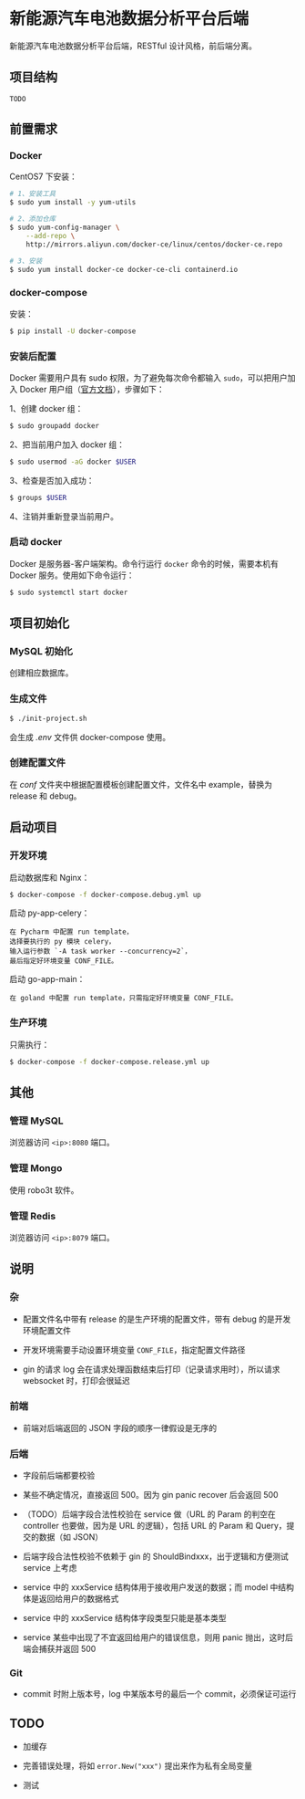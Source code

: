 # 新能源汽车电池数据分析平台后端

新能源汽车电池数据分析平台后端，RESTful 设计风格，前后端分离。

## 项目结构

```
TODO
```

## 前置需求

### Docker

CentOS7 下安装：

```bash
# 1、安装工具
$ sudo yum install -y yum-utils

# 2、添加仓库
$ sudo yum-config-manager \
    --add-repo \
    http://mirrors.aliyun.com/docker-ce/linux/centos/docker-ce.repo

# 3、安装
$ sudo yum install docker-ce docker-ce-cli containerd.io
```

### docker-compose

安装：

```bash
$ pip install -U docker-compose
```

### 安装后配置

Docker 需要用户具有 sudo 权限，为了避免每次命令都输入 `sudo`，可以把用户加入 Docker 用户组（[官方文档](https://docs.docker.com/install/linux/linux-postinstall/#manage-docker-as-a-non-root-user)），步骤如下：

1、创建 docker 组：

```bash
$ sudo groupadd docker
```

2、把当前用户加入 docker 组：

```bash
$ sudo usermod -aG docker $USER
```

3、检查是否加入成功：

```bash
$ groups $USER
```

4、注销并重新登录当前用户。

### 启动 docker

Docker 是服务器-客户端架构。命令行运行 `docker` 命令的时候，需要本机有 Docker 服务。使用如下命令运行：

```bash
$ sudo systemctl start docker
```

## 项目初始化

### MySQL 初始化

创建相应数据库。

### 生成文件

```bash
$ ./init-project.sh
```

会生成 *.env* 文件供 docker-compose 使用。

### 创建配置文件

在 *conf* 文件夹中根据配置模板创建配置文件，文件名中 example，替换为 release 和 debug。

## 启动项目

### 开发环境

启动数据库和 Nginx：

```bash
$ docker-compose -f docker-compose.debug.yml up
```

启动 py-app-celery：

```
在 Pycharm 中配置 run template，
选择要执行的 py 模块 celery，
输入运行参数 `-A task worker --concurrency=2`，
最后指定好环境变量 CONF_FILE。
```

启动 go-app-main：

```
在 goland 中配置 run template，只需指定好环境变量 CONF_FILE。
```

### 生产环境

只需执行：

```bash
$ docker-compose -f docker-compose.release.yml up
```

## 其他

### 管理 MySQL

浏览器访问 `<ip>:8080` 端口。

### 管理 Mongo

使用 robo3t 软件。

### 管理 Redis

浏览器访问 `<ip>:8079` 端口。

## 说明

### 杂

- 配置文件名中带有 release 的是生产环境的配置文件，带有 debug 的是开发环境配置文件

- 开发环境需要手动设置环境变量 `CONF_FILE`，指定配置文件路径

- gin 的请求 log 会在请求处理函数结束后打印（记录请求用时），所以请求 websocket 时，打印会很延迟

### 前端

- 前端对后端返回的 JSON 字段的顺序一律假设是无序的

### 后端

- 字段前后端都要校验

- 某些不确定情况，直接返回 500。因为 gin panic recover 后会返回 500

- （TODO）后端字段合法性校验在 service 做（URL 的 Param 的判空在 controller 也要做，因为是 URL 的逻辑），包括 URL 的 Param 和 Query，提交的数据（如 JSON）

- 后端字段合法性校验不依赖于 gin 的 ShouldBindxxx，出于逻辑和方便测试 service 上考虑

- service 中的 xxxService 结构体用于接收用户发送的数据；而 model 中结构体是返回给用户的数据格式

- service 中的 xxxService 结构体字段类型只能是基本类型

- service 某些中出现了不宜返回给用户的错误信息，则用 panic 抛出，这时后端会捕获并返回 500

### Git

- commit 时附上版本号，log 中某版本号的最后一个 commit，必须保证可运行

## TODO

- 加缓存

- 完善错误处理，将如 `error.New("xxx")` 提出来作为私有全局变量

- 测试
